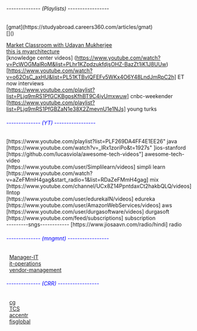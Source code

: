   
<h6>-------------- (Playlists) -----------------</h6> 
 [gmat](https://studyabroad.careers360.com/articles/gmat) <br>
 []() <br>

[Market Classroom with Udayan Mukherjee](https://www.youtube.com/watch?v=o4daQ7e4Njw&list=PLA_tb393dqDetGnR1s30duMGOz5n6qP5d]Stock) <br>
[this is  myarchitecture](https://www.youtube.com/playlist?list=PLhr1KZpdzukdeX8mQ2qO73bg6UKQHYsHb)<br>
[knowledge center videos] (https://www.youtube.com/watch?v=PcWOGMalRoM&list=PLhr1KZpdzukfdjsOHZ-BazZt1iK1J8UUw)
[https://www.youtube.com/watch?v=o62OsC_axHU&list=PL51KTBvlQFEFv5WKx4O6Y48LndJmRpC2h] ET now interviews<br>
 [https://www.youtube.com/playlist?list=PLjq9mRS1PfGCKBgpsKfhBT9C4iyUmxwuw] cnbc-weekender <br>
 [https://www.youtube.com/playlist?list=PLjq9mRS1PfGBZaN1e38X2ZmevnU1e1NJs] young turks
<h6 style="color:blue;">-------------- (YT) -----------------</h6>
[https://www.youtube.com/playlist?list=PLF269DA4FF4E1EE26" java<br>
	[https://www.youtube.com/watch?v=_lRx1zoriPo&t=1927s" ]ios-stanford<br>
	[https://github.com/lucasviola/awesome-tech-videos"] awesome-tech-video<br>
	[https://www.youtube.com/user/Simplilearn/videos] simpli learn <br>
	[https://www.youtube.com/watch?v=aZeFMmH4gag&start_radio=1&list=RDaZeFMmH4gag] mix <br>
	[https://www.youtube.com/channel/UCx8Z14PpntdaxCt2hakbQLQ/videos] llntop  <br>
	[https://www.youtube.com/user/edurekaIN/videos] edureka <br>
	[https://www.youtube.com/user/AmazonWebServices/videos] aws <br>
	[https://www.youtube.com/user/durgasoftware/videos] durgasoft <br>
	[https://www.youtube.com/feed/subscriptions] subscription <br>
	---------sngs------------
	[https://www.jiosaavn.com/radio/hindi] radio <br> 
	 
 
<h6 style="color:blue;">-------------- (mngmnt) -----------------</h6>
&nbsp&nbsp<a href="https://www.naukri.com/manager-it-jobs" target="_blank">Manager-IT</a><br>
&nbsp&nbsp<a href="https://www.naukri.com/it-operations-jobs" target="_blank">it-operations</a><br>
&nbsp&nbsp<a href="https://www.naukri.com/vendor-management-jobs" target="_blank">vendor-management</a>
	 

	 
 <h6 style="color:blue;">-------------- (CRR) -----------------</h6>
&nbsp&nbsp<a href="https://www.capgemini.com/careers/" target="_blank">cg</a><br>
&nbsp&nbsp<a href="https://www.tcs.com/careers/#type=overlay&page=/corporate-tcs/careers/overlays/tcs-worldwide-overlay" target="_blank">TCS</a><br>
 	&nbsp&nbsp<a href="https://www.accenture.com/in-en/careers" target="_blank">accentr</a><br>
	&nbsp&nbsp<a href="https://www.fisglobal.com/About-Us/Careers" target="_blank">fisglobal</a><br>
	
	 
